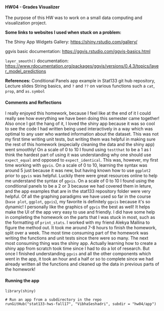 #### HW04 - Grades Visualizer

The purpose of this HW was to work on a small data computing and visualization project.

**Some links to websites I used when stuck on a problem:**

The Shiny App Widgets Gallery: https://shiny.rstudio.com/gallery/

ggvis basic documentation: https://ggvis.rstudio.com/ggvis-basics.html

`layer_smooth()` documentation: https://www.rdocumentation.org/packages/ggvis/versions/0.4.3/topics/layer_model_predictions

**References:** Conditional Panels app example in Stat133 git hub repository, Lecture slides String basics, and `?` and `??` on various functions such a `cat`, `prop`, and `as.symbol`


#### Comments and Reflections
I really enjoyed this homework, because I feel like at the end of it I could really see how everything we have been doing this semester came together! Also once I got the hang of it, I loved the shiny app because it was so cool to see the code I had written being used interactively in a way which was optimal to any user who wanted information about the dataset. This was not my first time writing unit tests, but writing them was helpful in making sure the rest of this homework (especially cleaning the data and the shiny app) went smoothly! On a scale of 0 to 10 I found using `testthat` to be a 1 as I think the hardest part of using it was understanding why one should use `expect_equal` and opposed to `expect_identical`. This was, however, my first time working with `ggvis`. On a scale of 0 to 10, learning the syntax was around 5 just because it was new, but having known how to use `ggplot2` prior to `ggvis` was helpful. Luckily there were great resources online to help me understand the syntax of `ggvis`. On a scale of 0 to 10 I found using the conditional panels to be a 2 or 3 because we had covered them in leture, and the app examples that are in the stat133 repository folder were very helpful. Of all the graphing paradigms we have used so far in the course (`base plot`, `ggplot`, `ggvis`), my favorite is definitely `ggvis` because it's so dynamic! I personally like the graphics of `ggvis` the best as well! It helps make the UI of the app very easy to use and friendly. I did have some help in completing the homework on the parts that I was stuck in most, such as the formatting of `print_stats`. I worked with my friend Alekya Mallina to figure the method out. It took me around 7-8 hours to finish the homework, split over a week. The most time consuming part of the homework was writing the functions and unit tests since there were so many. The next most consuming thing was the shiny app. Actually learning how to create a shiny app from scratch took time since I had to do a lot of research. But once I finished understanding `ggvis` and all the other components which went in the app, it took an hour and a half or so to complete since we had already written all the functions and cleaned up the data in previous parts of the homework!


#### Running the app
```{r}
library(shiny)

# Run an app from a subdirectory in the repo
runGitHub("stat133-hws-fall17", "VibhaSeshadri", subdir = "hw04/app")
```